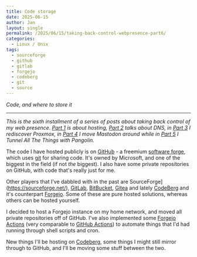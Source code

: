 ```yaml
---
title: Code storage
date: 2025-06-15
author: Jan
layout: single
permalink: /2025/06/15/taking-back-control-webpresence-part6/
categories:
  - Linux / Unix
tags:
  - sourceforge
  - github
  - gitlab
  - forgejo
  - codeberg
  - git
  - source
---
```


*Code, and where to store it*

---

*This is the sixth installment of a series of posts about taking back control of my web presence. [Part 1](/2025/03/15/taking-back-control-webpresence-part1/) is about hosting, [Part 2](/2025/03/30/taking-back-control-webpresence-part2/) talks about DNS, in [Part 3](/2025/04/15/taking-back-control-webpresence-part3/) I rediscover Proxmox, in [Part 4](/2025/04/30/taking-back-control-webpresence-part4/) I move Mastodon around while in [Part 5](/2025/05/15/taking-back-control-webpresence-part5/) I Tunnel All The Things with Pangolin.*

The code I have hosted publicly is on [GitHub](https://github.com) - a freemium [software forge](https://en.wikipedia.org/wiki/Forge_%28software%29), which uses [git](https://en.wikipedia.org/wiki/Git) for sharing code. It's owned by Microsoft, and one of the biggest in the field (if not _the_ biggest).
I also have some private repositories on GitHub, with code that's really just for me.

Other players that I've dabbled with in the past are SourceForge](https://sourceforge.net/), [GitLab](https://gitlab.org), [BitBucket](https://bitbucket.org), [Gitea](https://about.gitea.com/) and lately [CodeBerg](https://codeberg.org/) and it's counterpart [Forgejo](https://forgejo.org/).
Some of these are pure hosted solutions, whereas others can be hosted yourself. 

I decided to host a Forgejo instance on my home network, and moved all private repositories off of GitHub. I've also implemented some [Forgejo Actions](https://forgejo.org/docs/next/user/actions/reference/) (very comparable to [GitHub Actions](https://github.com/features/actions)) to automate things that I'd had running through shell scripts and cron.

New things I'll be hosting on [Codeberg](https://codeberg.org/jdeluyck/), some things I might still mirror through to GitHub, and I'll be moving some stuff between the two.


